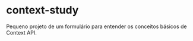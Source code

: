 # context-study

Pequeno projeto de um formulário para entender os conceitos básicos de Context API.
